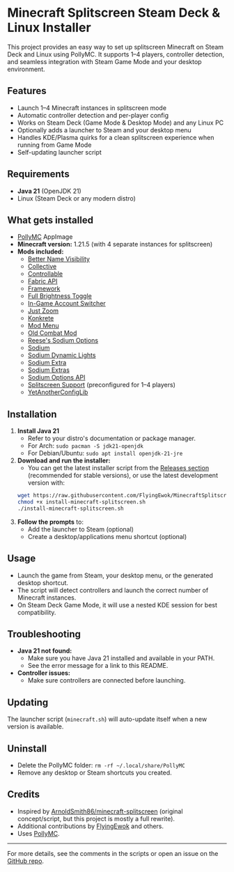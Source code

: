 # Minecraft Splitscreen Steam Deck & Linux Installer

This project provides an easy way to set up splitscreen Minecraft on Steam Deck and Linux using PollyMC. It supports 1–4 players, controller detection, and seamless integration with Steam Game Mode and your desktop environment.

## Features
- Launch 1–4 Minecraft instances in splitscreen mode
- Automatic controller detection and per-player config
- Works on Steam Deck (Game Mode & Desktop Mode) and any Linux PC
- Optionally adds a launcher to Steam and your desktop menu
- Handles KDE/Plasma quirks for a clean splitscreen experience when running from Game Mode
- Self-updating launcher script

## Requirements
- **Java 21** (OpenJDK 21)
- Linux (Steam Deck or any modern distro)

## What gets installed
- [PollyMC](https://github.com/fn2006/PollyMC) AppImage
- **Minecraft version:** 1.21.5 (with 4 separate instances for splitscreen)
- **Mods included:**
  - [Better Name Visibility](https://modrinth.com/mod/better-name-visibility)
  - [Collective](https://modrinth.com/mod/collective)
  - [Controllable](https://www.curseforge.com/minecraft/mc-mods/controllable)
  - [Fabric API](https://modrinth.com/mod/fabric-api)
  - [Framework](https://www.curseforge.com/minecraft/mc-mods/framework)
  - [Full Brightness Toggle](https://modrinth.com/mod/full-brightness-toggle)
  - [In-Game Account Switcher](https://modrinth.com/mod/in-game-account-switcher)
  - [Just Zoom](https://modrinth.com/mod/just-zoom)
  - [Konkrete](https://modrinth.com/mod/konkrete)
  - [Mod Menu](https://modrinth.com/mod/modmenu)
  - [Old Combat Mod](https://modrinth.com/mod/old-combat-mod)
  - [Reese's Sodium Options](https://modrinth.com/mod/reeses-sodium-options)
  - [Sodium](https://modrinth.com/mod/sodium)
  - [Sodium Dynamic Lights](https://modrinth.com/mod/sodium-dynamic-lights)
  - [Sodium Extra](https://modrinth.com/mod/sodium-extra)
  - [Sodium Extras](https://modrinth.com/mod/sodium-extras)
  - [Sodium Options API](https://modrinth.com/mod/sodium-options-api)
  - [Splitscreen Support](https://modrinth.com/mod/splitscreen-support) (preconfigured for 1–4 players)
  - [YetAnotherConfigLib](https://modrinth.com/mod/yacl)

## Installation
1. **Install Java 21**
   - Refer to your distro's documentation or package manager.
   - For Arch: `sudo pacman -S jdk21-openjdk`
   - For Debian/Ubuntu: `sudo apt install openjdk-21-jre`
2. **Download and run the installer:**
   - You can get the latest installer script from the [Releases section](https://github.com/FlyingEwok/MinecraftSplitscreenSteamdeck/releases) (recommended for stable versions), or use the latest development version with:
   ```sh
   wget https://raw.githubusercontent.com/FlyingEwok/MinecraftSplitscreenSteamdeck/main/install-minecraft-splitscreen.sh
   chmod +x install-minecraft-splitscreen.sh
   ./install-minecraft-splitscreen.sh
   ```
3. **Follow the prompts** to:
   - Add the launcher to Steam (optional)
   - Create a desktop/applications menu shortcut (optional)

## Usage
- Launch the game from Steam, your desktop menu, or the generated desktop shortcut.
- The script will detect controllers and launch the correct number of Minecraft instances.
- On Steam Deck Game Mode, it will use a nested KDE session for best compatibility.

## Troubleshooting
- **Java 21 not found:**
  - Make sure you have Java 21 installed and available in your PATH.
  - See the error message for a link to this README.
- **Controller issues:**
  - Make sure controllers are connected before launching.

## Updating
The launcher script (`minecraft.sh`) will auto-update itself when a new version is available.

## Uninstall
- Delete the PollyMC folder: `rm -rf ~/.local/share/PollyMC`
- Remove any desktop or Steam shortcuts you created.

## Credits
- Inspired by [ArnoldSmith86/minecraft-splitscreen](https://github.com/ArnoldSmith86/minecraft-splitscreen) (original concept/script, but this project is mostly a full rewrite).
- Additional contributions by [FlyingEwok](https://github.com/FlyingEwok) and others.
- Uses [PollyMC](https://github.com/fn2006/PollyMC).

---
For more details, see the comments in the scripts or open an issue on the [GitHub repo](https://github.com/FlyingEwok/MinecraftSplitscreenSteamdeck).

